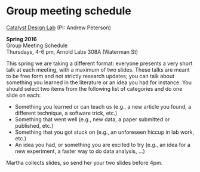 # Group meeting schedule #
[Catalyst Design Lab](http://brown.edu/go/catalyst) (PI: Andrew Peterson)

**Spring 2016**  
Group Meeting Schedule  
Thursdays, 4-6 pm, Arnold Labs 308A (Waterman St)  

This spring we are taking a different format: everyone presents a very short talk at each meeting, with a maximum of two slides. These talks are meant to be free form and not strictly research updates; you can talk about something you learned in the literature or an idea you had for instance. You should select two items from the following list of categories and do one slide on each:

* Something you learned or can teach us (e.g., a new article you found, a different technique, a software trick, etc.)
* Something that went well (e.g., new data, a paper submitted or published, etc.)
* Something that you got stuck on (e.g., an unforeseen hiccup in lab work, etc.)
* An idea you had, or something you are excited to try (e.g., an idea for a new experiment, a faster way to do data analysis, ...)

Martha collects slides, so send her your two slides before 4pm.